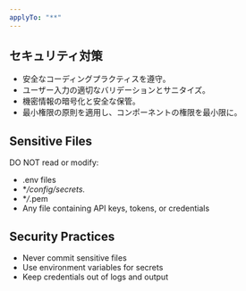 ```yaml
---
applyTo: "**"
---
```


## セキュリティ対策

- 安全なコーディングプラクティスを遵守。
- ユーザー入力の適切なバリデーションとサニタイズ。
- 機密情報の暗号化と安全な保管。
- 最小権限の原則を適用し、コンポーネントの権限を最小限に。

## Sensitive Files

DO NOT read or modify:

- .env files
- \*_/config/secrets._
- \*_/_.pem
- Any file containing API keys, tokens, or credentials

## Security Practices

- Never commit sensitive files
- Use environment variables for secrets
- Keep credentials out of logs and output
